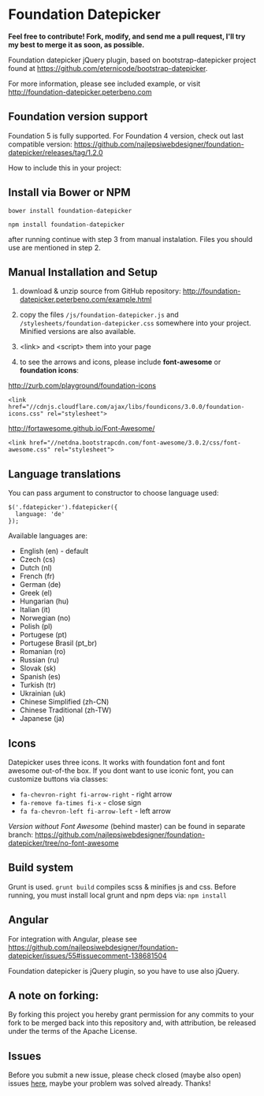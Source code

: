 Foundation Datepicker
=====================

**Feel free to contribute! Fork, modify, and send me a pull request, I'll try my best to merge it as soon, as possible.**

Foundation datepicker jQuery plugin, based on bootstrap-datepicker project found at https://github.com/eternicode/bootstrap-datepicker.

For more information, please see included example, or visit http://foundation-datepicker.peterbeno.com

Foundation version support
-------------------
Foundation 5 is fully supported. For Foundation 4 version, check out last compatible version:
https://github.com/najlepsiwebdesigner/foundation-datepicker/releases/tag/1.2.0


How to include this in your project:

Install via Bower or NPM
-------------------
`bower install foundation-datepicker`

`npm install foundation-datepicker`

after running continue with step 3 from manual instalation. Files you should use are mentioned in step 2.

Manual Installation and Setup
-------------------

1. download & unzip source from GitHub repository:
http://foundation-datepicker.peterbeno.com/example.html

2. copy the files `/js/foundation-datepicker.js` and `/stylesheets/foundation-datepicker.css`
    somewhere into your project. Minified versions are also available.
3. &lt;link&gt; and &lt;script&gt; them into your page

4. to see the arrows and icons, please include **font-awesome** or **foundation icons**:

  http://zurb.com/playground/foundation-icons

  `<link href="//cdnjs.cloudflare.com/ajax/libs/foundicons/3.0.0/foundation-icons.css" rel="stylesheet">`

  http://fortawesome.github.io/Font-Awesome/

  `<link href="//netdna.bootstrapcdn.com/font-awesome/3.0.2/css/font-awesome.css" rel="stylesheet">`

Language translations
-------------------
You can pass argument to constructor to choose language used:
```
$('.fdatepicker').fdatepicker({
  language: 'de'
});
```

Available languages are:

- English (en) - default
- Czech (cs)
- Dutch (nl)
- French (fr)
- German (de)
- Greek (el)
- Hungarian (hu)
- Italian (it)
- Norwegian (no)
- Polish (pl)
- Portugese (pt)
- Portugese Brasil (pt_br)
- Romanian (ro)
- Russian (ru)
- Slovak (sk)
- Spanish (es)
- Turkish (tr)
- Ukrainian (uk)
- Chinese Simplified (zh-CN)
- Chinese Traditional (zh-TW)
- Japanese (ja)


Icons
------------------
Datepicker uses three icons. It works with foundation font and font awesome out-of-the box. If you dont want to use iconic font, you can customize buttons via classes:
- `fa-chevron-right fi-arrow-right` - right arrow
- `fa-remove fa-times fi-x` - close sign
- `fa fa-chevron-left fi-arrow-left` - left arrow

*Version without Font Awesome* (behind master) can be found in separate branch:
https://github.com/najlepsiwebdesigner/foundation-datepicker/tree/no-font-awesome

Build system
------------------
Grunt is used.
`grunt build` compiles scss & minifies js and css.
Before running, you must install local grunt and npm deps via:
`npm install`

Angular
------------------
For integration with Angular, please see https://github.com/najlepsiwebdesigner/foundation-datepicker/issues/55#issuecomment-138681504

Foundation datepicker is jQuery plugin, so you have to use also jQuery.


A note on forking:
-------------------
By forking this project you hereby grant permission for any commits to your fork to be merged back into this repository and, with attribution, be released under the terms of the Apache License.

Issues
-------------------
Before you submit a new issue, please check closed (maybe also open) issues [here](https://github.com/najlepsiwebdesigner/foundation-datepicker/issues?q=is%3Aissue+is%3Aclosed), maybe your problem was solved already. Thanks!
